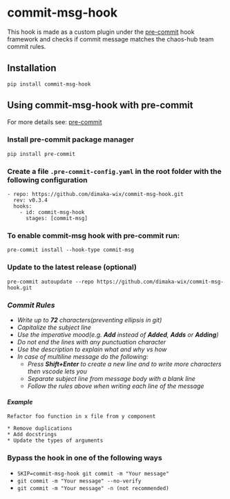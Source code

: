 # commit-msg-hook
This hook is made as a custom plugin under the [pre-commit](https://pre-commit.com/) hook framework and checks if commit message matches the chaos-hub team commit rules.

## Installation 
```
pip install commit-msg-hook
```
## Using commit-msg-hook with pre-commit 

For more details see: [pre-commit](https://pre-commit.com/)
### Install pre-commit package manager 
```
pip install pre-commit
```


### Create a file ```.pre-commit-config.yaml``` in the root folder with the following configuration
```
- repo: https://github.com/dimaka-wix/commit-msg-hook.git
  rev: v0.3.4
  hooks:
    - id: commit-msg-hook
      stages: [commit-msg]
```
### To enable commit-msg hook with pre-commit run:
```
pre-commit install --hook-type commit-msg
```
### Update to the latest release (optional)
```
pre-commit autoupdate --repo https://github.com/dimaka-wix/commit-msg-hook.git
```
### _Commit Rules_

* _Write up to **72** characters(preventing ellipsis in git)_
* _Capitalize the subject line_
* _Use the imperative mood(e.g. **Add** instead of **Added**, **Adds** or **Adding**)_
* _Do not end the lines with any punctuation character_
* _Use the description to explain what and why vs how_
* _In case of multiline message do the following:_
  * _Press **Shift+Enter** to create a new line and to write more characters then vscode lets you_
  * _Separate subject line from message body with a blank line_
  * _Follow the rules above when writing each line of the message_


#### _Example_
```
Refactor foo function in x file from y component

* Remove duplications
* Add docstrings
* Update the types of arguments
 ```
 ### Bypass the hook in one of the following ways
- ```SKIP=commit-msg-hook git commit -m "Your message"```
- ```git commit -m "Your message" --no-verify```
- ```git commit -m "Your message" -n (not recommended)```
